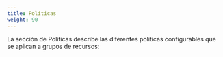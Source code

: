 ```yaml
---
title: Políticas
weight: 90
---
```


La sección de Políticas describe las diferentes políticas configurables que se aplican a grupos de recursos:
